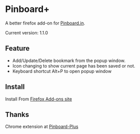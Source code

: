 Pinboard+
=========

A better firefox add-on for [Pinboard.in](http://pinboard.in).

Current version: 1.1.0

Feature
-------

* Add/Update/Delete bookmark from the popup window.
* Icon changing to show current page has been saved or not.
* Keyboard shortcut Alt+P to open popup window

Install
-------

Install From [Firefox Add-ons site](https://addons.mozilla.org/en-US/firefox/addon/pinboard-plus/)

Thanks
------

Chrome extension at [Pinboard-Plus](https://github.com/clvrobj/Pinboard-Plus)
